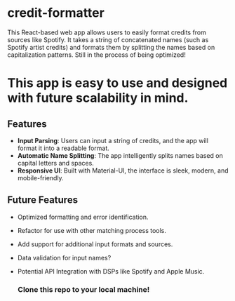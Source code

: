 # credit-formatter
This React-based web app allows users to easily format credits from sources like Spotify. It takes a string of concatenated names (such as Spotify artist credits) and formats them by splitting the names based on capitalization patterns. Still in the process of being optimized! 

# This app is easy to use and designed with future scalability in mind. 

## Features
- **Input Parsing**: Users can input a string of credits, and the app will format it into a readable format.
- **Automatic Name Splitting**: The app intelligently splits names based on capital letters and spaces.
- **Responsive UI**: Built with Material-UI, the interface is sleek, modern, and mobile-friendly.

## Future Features
- Optimized formatting and error identification.
- Refactor for use with other matching process tools.
- Add support for additional input formats and sources.
- Data validation for input names?
- Potential API Integration with DSPs like Spotify and Apple Music.

  ### Clone this repo to your local machine!
